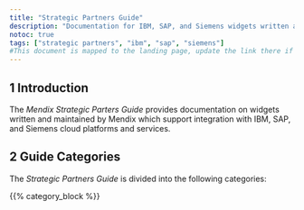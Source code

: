 ```yaml
---
title: "Strategic Partners Guide"
description: "Documentation for IBM, SAP, and Siemens widgets written and maintained by Mendix"
notoc: true
tags: ["strategic partners", "ibm", "sap", "siemens"]
#This document is mapped to the landing page, update the link there if renaming or moving the doc file.
---
```


## 1 Introduction

The *Mendix Strategic Parters Guide* provides documentation on widgets written and maintained by Mendix which support integration with IBM, SAP, and Siemens cloud platforms and services.

## 2 Guide Categories

The *Strategic Partners Guide* is divided into the following categories:

{{% category_block %}}
